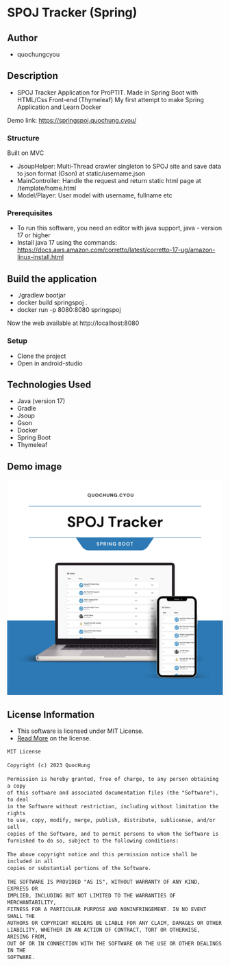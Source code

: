 # SPOJ Tracker (Spring)

## Author

* quochungcyou

## Description

* SPOJ Tracker Application for ProPTIT. Made in Spring Boot with HTML/Css Front-end (Thymeleaf)
My first attempt to make Spring Application and Learn Docker

Demo link: https://springspoj.quochung.cyou/


### Structure
Built on MVC
- JsoupHelper: Multi-Thread crawler singleton to SPOJ site and save data to json format (Gson) at static/username.json
- MainController: Handle the request and return static html page at /template/home.html
- Model/Player: User model with username, fullname etc

### Prerequisites


* To run this software, you need an editor with java support, java - version 17 or higher
* Install java 17 using the commands:
https://docs.aws.amazon.com/corretto/latest/corretto-17-ug/amazon-linux-install.html

## Build the application
* ./gradlew bootjar 
* docker build springspoj . 
* docker run -p 8080:8080 springspoj 

Now the web available at http://localhost:8080
### Setup

* Clone the project
* Open in android-studio



## Technologies Used

* Java (version 17)
* Gradle
* Jsoup
* Gson
* Docker
* Spring Boot
* Thymeleaf



## Demo image
![](mockupimage.png)


## License Information

* This software is licensed under MIT License.
* [Read More](https://choosealicense.com/licenses/mit/) on the license.


```
MIT License

Copyright (c) 2023 QuocHung

Permission is hereby granted, free of charge, to any person obtaining a copy
of this software and associated documentation files (the "Software"), to deal
in the Software without restriction, including without limitation the rights
to use, copy, modify, merge, publish, distribute, sublicense, and/or sell
copies of the Software, and to permit persons to whom the Software is
furnished to do so, subject to the following conditions:

The above copyright notice and this permission notice shall be included in all
copies or substantial portions of the Software.

THE SOFTWARE IS PROVIDED "AS IS", WITHOUT WARRANTY OF ANY KIND, EXPRESS OR
IMPLIED, INCLUDING BUT NOT LIMITED TO THE WARRANTIES OF MERCHANTABILITY,
FITNESS FOR A PARTICULAR PURPOSE AND NONINFRINGEMENT. IN NO EVENT SHALL THE
AUTHORS OR COPYRIGHT HOLDERS BE LIABLE FOR ANY CLAIM, DAMAGES OR OTHER
LIABILITY, WHETHER IN AN ACTION OF CONTRACT, TORT OR OTHERWISE, ARISING FROM,
OUT OF OR IN CONNECTION WITH THE SOFTWARE OR THE USE OR OTHER DEALINGS IN THE
SOFTWARE.
```
